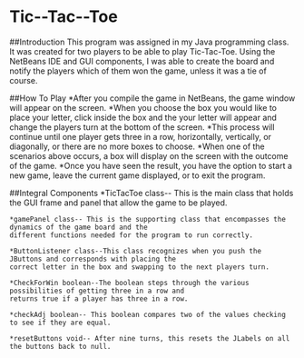 # Tic--Tac--Toe
##Introduction
    This program was assigned in my Java programming class. It was created for two players to be able to play 
    Tic-Tac-Toe. Using the NetBeans IDE and GUI components, I was able to create the board and notify the players 
    which of them won the game, unless it was a tie of course.

##How To Play
    *After you compile the game in NetBeans, the game window will appear on the screen.
    *When you choose the box you would like to place your letter, click inside the box and the your letter 
     will appear and change the players turn at the bottom of the screen.
    *This process will continue until one player gets three in a row, horizontally, vertically, or diagonally, or 
     there are no more boxes to choose.
    *When one of the scenarios above occurs, a box will display on the screen with the outcome of the game.
    *Once you have seen the result, you have the option to start a new game, leave the current game displayed, 
     or to exit the program.
     
##Integral Components
    *TicTacToe class-- This is the main class that holds the GUI frame and panel that allow the game to be played.
    
    *gamePanel class-- This is the supporting class that encompasses the dynamics of the game board and the 
    different functions needed for the program to run correctly.
    
    *ButtonListener class--This class recognizes when you push the JButtons and corresponds with placing the 
    correct letter in the box and swapping to the next players turn.  
    
    *CheckForWin boolean--The boolean steps through the various possibilities of getting three in a row and 
    returns true if a player has three in a row.
 
    *checkAdj boolean-- This boolean compares two of the values checking to see if they are equal.

    *resetButtons void-- After nine turns, this resets the JLabels on all the buttons back to null.
